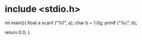 # include <stdio.h>

int main(){
float a
scanf ("%f", a);
char b = 1.0g;
printf ("%c", b);


return 0.0;
}